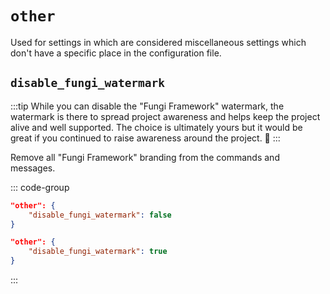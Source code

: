 # `other`

Used for settings in which are considered miscellaneous settings which don't have a specific place in the configuration file.

## `disable_fungi_watermark` <Badge type="tip" text="^0.1.0" />

:::tip
While you can disable the "Fungi Framework" watermark, the watermark is there to spread project awareness and helps keep the project alive and well supported.
The choice is ultimately yours but it would be great if you continued to raise awareness around the project. 💖
:::

Remove all "Fungi Framework" branding from the commands and messages.

::: code-group

```json [Enabled - Default]
"other": {
    "disable_fungi_watermark": false
}
```

```json [Disabled]
"other": {
    "disable_fungi_watermark": true
}
```

:::
